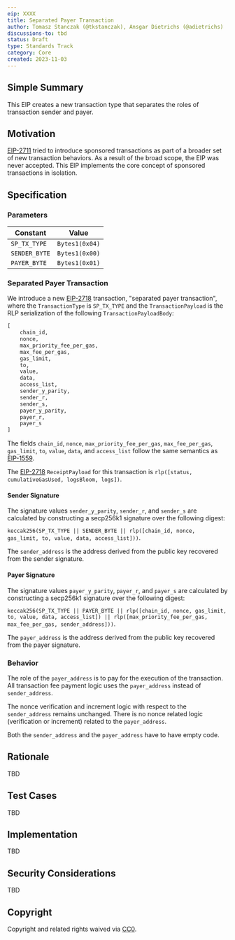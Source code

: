 ```yaml
---
eip: XXXX
title: Separated Payer Transaction
author: Tomasz Stanczak (@tkstanczak), Ansgar Dietrichs (@adietrichs)
discussions-to: tbd
status: Draft
type: Standards Track
category: Core
created: 2023-11-03
---
```


## Simple Summary
This EIP creates a new transaction type that separates the roles of transaction sender and payer.

## Motivation
[EIP-2711](./eip-2711.md) tried to introduce sponsored transactions as part of a broader set of new transaction behaviors. As a result of the broad scope, the EIP was never accepted. This EIP implements the core concept of sponsored transactions in isolation.

## Specification

### Parameters

| Constant | Value |
| - | - |
| `SP_TX_TYPE` | `Bytes1(0x04)` |
| `SENDER_BYTE` | `Bytes1(0x00)` |
| `PAYER_BYTE`  | `Bytes1(0x01)` |

### Separated Payer Transaction

We introduce a new [EIP-2718](./eip-2718.md) transaction, "separated payer transaction", where the `TransactionType` is `SP_TX_TYPE` and the `TransactionPayload` is the RLP serialization of the following `TransactionPayloadBody`:

```python
[
    chain_id,
    nonce,
    max_priority_fee_per_gas,
    max_fee_per_gas,
    gas_limit,
    to,
    value,
    data,
    access_list,
    sender_y_parity,
    sender_r,
    sender_s,
    payer_y_parity,
    payer_r,
    payer_s
]
```

The fields `chain_id`, `nonce`, `max_priority_fee_per_gas`, `max_fee_per_gas`, `gas_limit`, `to`, `value`, `data`, and `access_list` follow the same semantics as [EIP-1559](./eip-1559.md).

The [EIP-2718](./eip-2718.md) `ReceiptPayload` for this transaction is `rlp([status, cumulativeGasUsed, logsBloom, logs])`.

#### Sender Signature

The signature values `sender_y_parity`, `sender_r`, and `sender_s` are calculated by constructing a secp256k1 signature over the following digest:

`keccak256(SP_TX_TYPE || SENDER_BYTE || rlp([chain_id, nonce, gas_limit, to, value, data, access_list]))`.

The `sender_address` is the address derived from the public key recovered from the sender signature.

#### Payer Signature

The signature values `payer_y_parity`, `payer_r`, and `payer_s` are calculated by constructing a secp256k1 signature over the following digest:

`keccak256(SP_TX_TYPE || PAYER_BYTE || rlp([chain_id, nonce, gas_limit, to, value, data, access_list]) || rlp([max_priority_fee_per_gas, max_fee_per_gas, sender_address]))`.

The `payer_address` is the address derived from the public key recovered from the payer signature.

### Behavior

The role of the `payer_address` is to pay for the execution of the transaction. All transaction fee payment logic uses the `payer_address` instead of `sender_address`.

The nonce verification and increment logic with respect to the `sender_address` remains unchanged. There is no nonce related logic (verification or increment) related to the `payer_address`.

Both the `sender_address` and the `payer_address` have to have empty code.

## Rationale
TBD

## Test Cases
TBD

## Implementation
TBD

## Security Considerations
TBD

## Copyright
Copyright and related rights waived via [CC0](../LICENSE.md).
